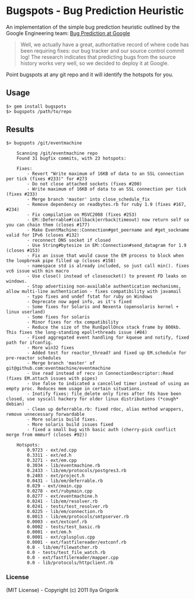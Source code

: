 # Bugspots - Bug Prediction Heuristic

An implementation of the simple bug prediction heuristic outlined by the Google Engineering team: [Bug Prediction at Google](http://google-engtools.blogspot.com/2011/12/bug-prediction-at-google.html)

> Well, we actually have a great, authoritative record of where code has been requiring fixes: our bug tracker and our source control commit log! The research indicates that predicting bugs from the source history works very well, so we decided to deploy it at Google.

Point bugspots at any git repo and it will identify the hotspots for you.

## Usage

```
$> gem install bugspots
$> bugspots /path/to/repo
```

## Results

```
$> bugspots /git/eventmachine

	Scanning /git/eventmachine repo
	Found 31 bugfix commits, with 23 hotspots:

	Fixes:
		- Revert "Write maximum of 16KB of data to an SSL connection per tick (fixes #233)" for #273
		- Do not close attached sockets (fixes #200)
		- Write maximum of 16KB of data to an SSL connection per tick (fixes #233)
		- Merge branch 'master' into close_schedule_fix
		- Remove dependency on readbytes.rb for ruby 1.9 (fixes #167, #234)
		- Fix compilation on MSVC2008 (fixes #253)
		- EM::Deferrable#(callback|errback|timeout) now return self so you can chain them (closes #177)
		- Make EventMachine::Connection#get_peername and #get_sockname valid for IPv6 (closes #132)
		- reconnect DNS socket if closed
		- Use String#bytesize in EM::Connection#send_datagram for 1.9 (closes #153)
		- Fix an issue that would cause the EM process to block when the loopbreak pipe filled up (closes #158)
		- namespace std is already included, so just call min(). fixes vc6 issue with min macro
		- Use close() instead of closesocket() to prevent FD leaks on windows.
		- Stop advertising non-available authentication mechanisms, allow multi-line authentication - fixes compatibility with javamail
		- typo fixes and undef fstat for ruby on Windows
		- Deprecate now aged info, as it's fixed
		- Some fixes for Solaris and Nexenta (opensolaris kernel + linux userland)
		- Some fixes for solaris
		- Minor fixes for rbx compatibility
		- Reduce the size of the RunEpollOnce stack frame by 800kb. This fixes the long-standing epoll+threads issue (#84)
		- Fixed aggregated event handling for kqueue and notify, fixed path for ifconfig.
		- More win32 fixes
		- Added test for reactor_thread? and fixed up EM.schedule for pre-reactor schedules
		- Merge branch 'master' of git@github.com:eventmachine/eventmachine
		- Use read instead of recv in ConnectionDescriptor::Read (fixes EM.attach issues with pipes)
		- Use false to indicated a cancelled timer instead of using an empty proc. Reduces mem usage in certain situations.
		- Inotify fixes: file_delete only fires after fds have been closed, use syscall hackery for older linux distributions (*cough* debian)
		- Clean up deferrable.rb: fixed rdoc, alias method wrappers, remove unnecessary forwardable
		- More solaris build fixes.
		- More solaris build issues fixed
		- fixed a small bug with basic auth (cherry-pick conflict merge from mmmurf (closes #92))

	Hotspots:
		0.9723 - ext/ed.cpp
		0.3311 - ext/ed.h
		0.3271 - ext/em.cpp
		0.3034 - lib/eventmachine.rb
		0.2433 - lib/em/protocols/postgres3.rb
		0.2403 - ext/project.h
		0.0431 - lib/em/deferrable.rb
		0.029 - ext/cmain.cpp
		0.0278 - ext/rubymain.cpp
		0.0277 - ext/eventmachine.h
		0.0241 - lib/em/resolver.rb
		0.0241 - tests/test_resolver.rb
		0.0225 - lib/em/connection.rb
		0.0013 - lib/em/protocols/smtpserver.rb
		0.0003 - ext/extconf.rb
		0.0002 - tests/test_basic.rb
		0.0001 - ext/em.h
		0.0001 - ext/cplusplus.cpp
		0.0001 - ext/fastfilereader/extconf.rb
		0.0 - lib/em/filewatcher.rb
		0.0 - tests/test_file_watch.rb
		0.0 - ext/fastfilereader/mapper.cpp
		0.0 - lib/protocols/httpclient.rb
```

### License

(MIT License) - Copyright (c) 2011 Ilya Grigorik